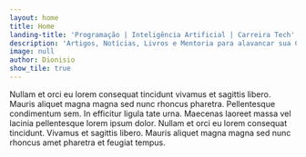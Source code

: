 ```yaml
---
layout: home
title: Home
landing-title: 'Programação | Inteligência Artificial | Carreira Tech'
description: 'Artigos, Notícias, Livros e Mentoria para alavancar sua Carreira'
image: null
author: Dionisio
show_tile: true
---
```


Nullam et orci eu lorem consequat tincidunt vivamus et sagittis libero. Mauris aliquet magna magna sed nunc rhoncus pharetra. Pellentesque condimentum sem. In efficitur ligula tate urna. Maecenas laoreet massa vel lacinia pellentesque lorem ipsum dolor. Nullam et orci eu lorem consequat tincidunt. Vivamus et sagittis libero. Mauris aliquet magna magna sed nunc rhoncus amet pharetra et feugiat tempus.
